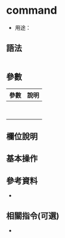 # command

- 用途：

## 語法

```shell

```

## 參數

| 參數 | 說明 |
| ---- | ---- |
|      |      |
|      |      |
|      |      |
|      |      |
|      |      |
|      |      |
|      |      |
|      |      |

## 欄位說明

## 基本操作

## 參考資料
* 
## 相關指令(可選)
* 